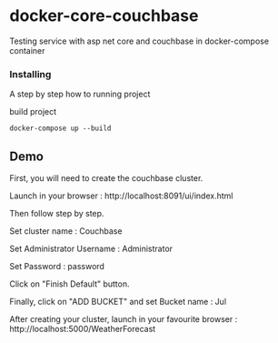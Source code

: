 # docker-core-couchbase

Testing service with asp net core and couchbase in docker-compose container

### Installing

A step by step how to running project

build project

```
docker-compose up --build
```

## Demo
First, you will need to create the couchbase cluster.

Launch in your browser : http://localhost:8091/ui/index.html

Then follow step by step.

Set cluster name : Couchbase

Set Administrator Username : Administrator

Set Password : password

Click on "Finish Default" button.

Finally, click on "ADD BUCKET" and set Bucket name : Jul

After creating your cluster, launch in your favourite browser  :  http://localhost:5000/WeatherForecast
